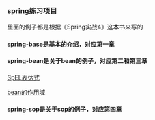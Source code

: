 ### spring练习项目
里面的例子都是根据《Spring实战4》这本书来写的

#### spring-base是基本的介绍，对应第一章

#### spring-bean是关于bean的例子，对应第二和第三章

[SpEL表达式](spring-bean/src/main/java/com/github/spel/spel.md)

[bean的作用域](spring-bean/src/main/java/com/github/scope/Scope.md)

#### spring-sop是关于sop的例子，对应第四章